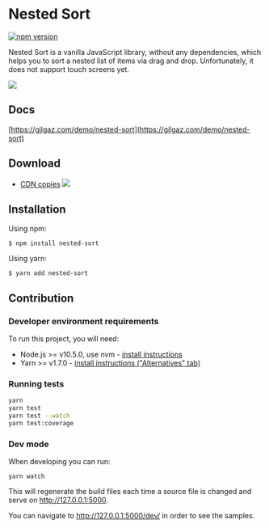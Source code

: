 # Nested Sort

[![npm version](https://badge.fury.io/js/nested-sort.svg)](https://badge.fury.io/js/nested-sort)

Nested Sort is a vanilla JavaScript library, without any dependencies, which helps you to sort a nested list of items via drag and drop. Unfortunately, it does not support touch screens yet.

![](demo.gif)

## Docs

[https://gilgaz.com/demo/nested-sort](https://gilgaz.com/demo/nested-sort)

## Download

 * [CDN copies](https://www.jsdelivr.com/package/npm/nested-sort) [![](https://data.jsdelivr.com/v1/package/npm/nested-sort/badge)](https://www.jsdelivr.com/package/npm/nested-sort)

## Installation

Using npm:
```shell
$ npm install nested-sort
```

Using yarn:
```shell
$ yarn add nested-sort
```

## Contribution

### Developer environment requirements

To run this project, you will need:

- Node.js >= v10.5.0, use nvm - [install instructions](https://github.com/creationix/nvm#install-script)
- Yarn >= v1.7.0 - [install instructions ("Alternatives" tab)](https://yarnpkg.com/en/docs/install#alternatives-rc)

### Running tests

```sh
yarn
yarn test
yarn test --watch
yarn test:coverage
```

### Dev mode

When developing you can run:

```
yarn watch
```

This will regenerate the build files each time a source file is changed and serve on http://127.0.0.1:5000.

You can navigate to http://127.0.0.1:5000/dev/ in order to see the samples.
